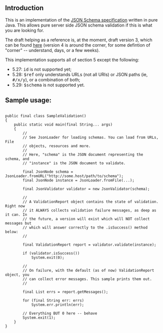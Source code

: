 ## Introduction

<p>This is an implementation of the <a href="http://www.json-schema.org/">JSON
Schema specification</a> written in pure Java. This allows pure server side JSON
schema validation if this is what you are looking for.

<p>The draft helping as a reference is, at the moment, draft version 3, which can
be found <a href="http://json-schema.org/draft-03/schema">here</a> (version 4
is around the corner, for some defintion of "corner" -- understand, days, or a
few weeks).

<p>This implementation supports all of section 5 except the following:

<ul>
<li>5.27: <tt>id</tt> is not supported yet;</li>
<li>5.28: <tt>$ref</tt> only understands URLs (not all URIs) or JSON paths (ie,
<tt>#/x/y</tt>), or a combination of both;</li>
<li>5.29: <tt>$schema</tt> is not supported yet.</li>
</ul>

## Sample usage:

<pre><code>
public final class SampleValidation()
{
    public static void main(final String... args)
    {
        //
        // See JsonLoader for loading schemas. You can load from URLs, File
        // objects, resources and more.
        //
        // Here, "schema" is the JSON document representing the schema, and
        // "instance" is the JSON document to validate.
    
        final JsonNode schema = JsonLoader.fromURL("http://some.host/path/to/schema");
        final JsonNode instance = JsonLoader.fromFile(...);
    
        final JsonValidator validator = new JsonValidator(schema);
    
        //
        // A ValidationReport object contains the state of validation. Right now
        // it ALWAYS collects validation failure messages, as deep as it can. In
        // the future, a version will exist which will NOT collect messages but
        // which will answer correctly to the .isSuccess() method below:
        //
    
        final ValidationReport report = validator.validate(instance);
    
        if (validator.isSuccess())
            System.exit(0);
    
        //
        // On failure, with the default (as of now) ValidationReport object, you
        // can collect error messages. This sample prints them out.
        //
    
        final List<String> errs = report.getMessages();
    
        for (final String err: errs)
            System.err.println(err);

        // Everything BUT 0 here -- behave
        System.exit(1);
    }
}
</code></pre>

